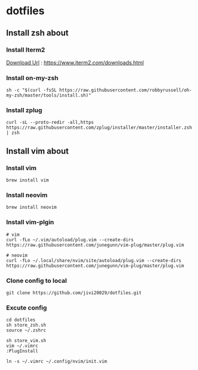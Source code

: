 # dotfiles

## Install zsh about
### Install Iterm2 
[Download Url](https://www.iterm2.com/downloads.html)
: https://www.iterm2.com/downloads.html

### Install on-my-zsh 
```
sh -c "$(curl -fsSL https://raw.githubusercontent.com/robbyrussell/oh-my-zsh/master/tools/install.sh)"
```

### Install zplug
```
curl -sL --proto-redir -all,https https://raw.githubusercontent.com/zplug/installer/master/installer.zsh | zsh
```

## Install vim about

### Install vim 
```shell
brew install vim
```

### Install neovim 
```shell
brew install neovim
```

### Install vim-plgin
```shell
# vim
curl -fLo ~/.vim/autoload/plug.vim --create-dirs https://raw.githubusercontent.com/junegunn/vim-plug/master/plug.vim
		
# neovim 
curl -fLo ~/.local/share/nvim/site/autoload/plug.vim --create-dirs https://raw.githubusercontent.com/junegunn/vim-plug/master/plug.vim
```

### Clone config to local 
```
git clone https://github.com/jivi20029/dotfiles.git
```

### Excute config
```
cd dotfiles
sh store_zsh.sh
source ~/.zshrc 

sh store_vim.sh
vim ~/.vimrc 
:PlugInstall

ln -s ~/.vimrc ~/.config/nvim/init.vim
```
